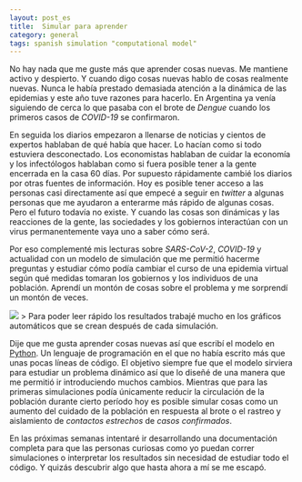 ```yaml
---
layout: post_es
title:  Simular para aprender
category: general
tags: spanish simulation "computational model"
---
```

No hay nada que me guste más que aprender cosas nuevas. Me mantiene activo y despierto. Y cuando digo cosas
nuevas hablo de cosas realmente nuevas. Nunca le había prestado demasiada atención a la dinámica de las
epidemias y este año tuve razones para hacerlo. En Argentina ya venía siguiendo de cerca lo que pasaba con
el brote de *Dengue* cuando los primeros casos de *COVID-19* se confirmaron.  


En seguida los diarios empezaron a llenarse de noticias y cientos de expertos hablaban de qué había que hacer.
Lo hacían como si todo estuviera desconectado. Los economistas hablaban de cuidar la economía y los infectólogos
hablaban como si fuera posible tener a la gente encerrada en la casa 60 días. Por supuesto rápidamente cambié
los diarios por otras fuentes de información. Hoy es posible tener acceso a las personas casi directamente así
que empecé a seguir en *twitter* a algunas personas que me ayudaron a enterarme más rápido de algunas cosas.  
Pero el futuro todavía no existe. Y cuando las cosas son dinámicas y las reacciones de la gente, las
sociedades y los gobiernos interactúan con un virus permanentemente vaya uno a saber cómo será.  


Por eso complementé mis lecturas sobre *SARS-CoV-2*, *COVID-19* y actualidad con un modelo de simulación que
me permitió hacerme preguntas y estudiar cómo podía cambiar el curso de una epidemia virtual según qué medidas
tomaran los gobiernos y los individuos de una población. Aprendí un montón de cosas sobre el problema y me 
sorprendí un montón de veces.  


<img class="red" src="/SETM/assets/img/2020-09-12-Simular-para-aprender.png" />
> Para poder leer rápido los resultados trabajé mucho en los gráficos automáticos que se crean después
de cada simulación.

Dije que me gusta aprender cosas nuevas así que escribí el modelo en [Python](https://www.python.org). Un
lenguaje de programación en el que no había escrito más que unas pocas líneas de código. El objetivo siempre
fue que el modelo sirviera para estudiar un problema dinámico así que lo diseñé de una manera que me permitió
ir introduciendo muchos cambios. Mientras que para las primeras simulaciones podía únicamente reducir la 
circulación de la población durante cierto período hoy es posible simular cosas como un aumento del cuidado
de la población en respuesta al brote o el rastreo y aislamiento de *contactos estrechos* de *casos confirmados*.  


En las próximas semanas intentaré ir desarrollando una documentación completa para que las personas curiosas
como yo puedan correr simulaciones o interpretar los resultados sin necesidad de estudiar todo el código. Y
quizás descubrir algo que hasta ahora a mí se me escapó.